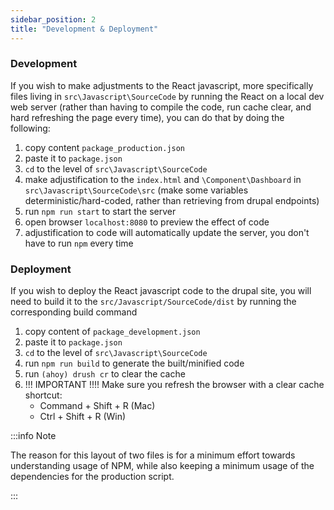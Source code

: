 ```yaml
---
sidebar_position: 2
title: "Development & Deployment"
---
```


### Development
If you wish to make adjustments to the React javascript, more specifically files living in  `src\Javascript\SourceCode` by running the React on a local dev web server (rather than having to compile the code, run cache clear, and hard refreshing the page every time), you can do that by doing the following:
1. copy content  `package_production.json`
2. paste it to `package.json`
3. `cd` to the level of `src\Javascript\SourceCode`
4. make adjustification to the `index.html`  and `\Component\Dashboard` in `src\Javascript\SourceCode\src`  (make some variables deterministic/hard-coded, rather than retrieving from drupal endpoints)
5. run `npm run start` to start the server
6. open browser `localhost:8080` to preview the effect of code
7. adjustification to code will automatically update the server, you don't have to run `npm` every time

### Deployment
If you wish to deploy the React javascript code to the drupal site, you will need to build it to the `src/Javascript/SourceCode/dist` by running the corresponding build command
1. copy content of `package_development.json`
2. paste it to `package.json`
3. `cd` to the level of `src\Javascript\SourceCode`
4. run `npm run build` to generate the built/minified code
5. run `(ahoy) drush cr` to clear the cache
6. !!! IMPORTANT !!!! Make sure you refresh the browser with a clear cache shortcut:
	- Command + Shift + R (Mac)
	- Ctrl + Shift + R (Win)

:::info Note

The reason for this layout of two files is for a minimum effort towards understanding usage of NPM, while also keeping a minimum usage of the dependencies for the production script.

:::
